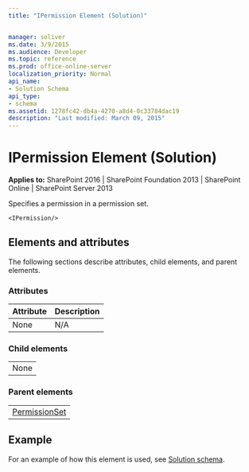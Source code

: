 ```yaml
---
title: "IPermission Element (Solution)"


manager: soliver
ms.date: 3/9/2015
ms.audience: Developer
ms.topic: reference
ms.prod: office-online-server
localization_priority: Normal
api_name:
- Solution Schema
api_type:
- schema
ms.assetid: 1278fc42-db4a-4270-a8d4-0c33784dac19
description: "Last modified: March 09, 2015"
---
```


# IPermission Element (Solution)

 
  
 **Applies to:** SharePoint 2016 | SharePoint Foundation 2013 | SharePoint Online | SharePoint Server 2013
  
Specifies a permission in a permission set.
  
```
<IPermission/>
```

## Elements and attributes

The following sections describe attributes, child elements, and parent elements.

### Attributes

|**Attribute**|**Description**|
|:-----|:-----|
|None  <br/> |N/A  <br/> |
   
### Child elements

||
|:-----|
|None |
   
### Parent elements

||
|:-----|
|[PermissionSet](permissionset-element-solution.md)|
   
## Example

For an example of how this element is used, see [Solution schema](solution-schema.md).
  

